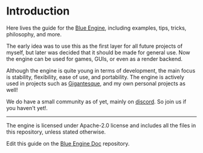 # Introduction

Here lives the guide for the [Blue Engine](https://github.com/ElhamAryanpur/BlueEngine), including examples, tips, tricks, philosophy, and more.

The early idea was to use this as the first layer for all future projects of myself, but later was decided that it should be made for general use. Now the engine can be used for games, GUIs, or even as a render backend.

Although the engine is quite young in terms of development, the main focus is stability, flexibility, ease of use, and portability. The engine is actively used in projects such as [Gigantesque](https://github.com/Gigantesque), and my own personal projects as well!

We do have a small community as of yet, mainly on [discord](https://discord.gg/s7xsj9q). So join us if you haven't yet!.

---

The engine is licensed under Apache-2.0 license and includes all the files in this repository, unless stated otherwise.

Edit this guide on the [Blue Engine Doc](https://github.com/ElhamAryanpur/BlueEngineDocs) repository.
